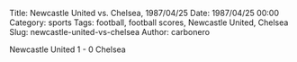 Title: Newcastle United vs. Chelsea, 1987/04/25
Date: 1987/04/25 00:00
Category: sports
Tags: football, football scores, Newcastle United, Chelsea
Slug: newcastle-united-vs-chelsea
Author: carbonero


Newcastle United 1 - 0 Chelsea
